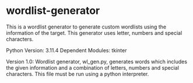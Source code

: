 # wordlist-generator
 This is a wordlist generator to generate custom wordlists using the information of the target. This generator uses letter, numbers and special characters.

 Python Version: 3.11.4
 Dependent Modules: tkinter

Version 1.0:
Wordlist generator, wl_gen.py, generates words which includes the given information and a combination of letters, numbers and special characters. This file must be run using a python interpreter.